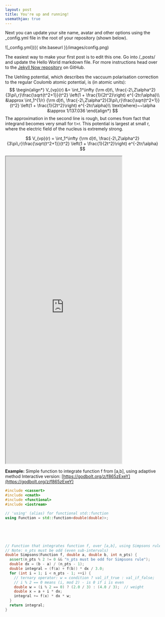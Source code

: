 ```yaml
---
layout: post
title: You're up and running!
usemathjax: true
---
```


Next you can update your site name, avatar and other options using the _config.yml file in the root of your repository (shown below).

![_config.yml]({{ site.baseurl }}/images/config.png)

The easiest way to make your first post is to edit this one. Go into /_posts/ and update the Hello World markdown file. For more instructions head over to the [Jekyll Now repository](https://github.com/barryclark/jekyll-now) on GitHub.


The Uehling potential, which describes the vaccuum polarisation correction to the regular Coulomb atomic potential, is (in atomic units):
$$
\begin{align*}
V_{vp}(r) &= \int_1^\infty {\rm d}t\, \frac{-2\,Z\alpha^2}{3\pi\,r}\frac{\sqrt{t^2+1}}{t^2}
\left(1 + \frac{1}{2t^2}\right) e^{-2tr/\alpha}\\
&\approx \int_1^{1/r} {\rm d}t\, \frac{-2\,Z\alpha^2}{3\pi\,r}\frac{\sqrt{t^2+1}}{t^2}
\left(1 + \frac{1}{2t^2}\right) e^{-2tr/\alpha}\\
\text{where}~~\alpha &\approx 1/137.036
\end{align*}
$$
The approximation in the second line is rough, but comes from fact that integrand becomes very small for t>r. This potential is largest at small r, where the electric field of the nucleus is extremely strong.

$$
V_{vp}(r) = \int_1^\infty {\rm d}t\, \frac{-2\,Z\alpha^2}{3\pi\,r}\frac{\sqrt{t^2+1}}{t^2}
\left(1 + \frac{1}{2t^2}\right) e^{-2tr/\alpha}
$$


<iframe width="75%" height="1000px" src="https://godbolt.org/e#g:!((g:!((g:!((h:codeEditor,i:(fontScale:20,fontUsePx:'0',j:2,lang:c%2B%2B,selection:(endColumn:31,endLineNumber:20,positionColumn:31,positionLineNumber:20,selectionStartColumn:31,selectionStartLineNumber:20,startColumn:31,startLineNumber:20),source:'%23include+%3Ccassert%3E%0A%23include+%3Ccmath%3E%0A%23include+%3Cfunctional%3E%0A%23include+%3Ciostream%3E%0A%0A//+!'using!'+(alias)+for+functional+std::function%0Ausing+Function+%3D+std::function%3Cdouble(double)%3E%3B%0A%0A//+Function+that+integrates+function+f,+over+%5Ba,b%5D,+using+Simpsons+rule.%0A//+Note:+n_pts+must+be+odd+(even+sub-intervals)%0Adouble+Simpsons(Function+f,+double+a,+double+b,+int+n_pts)+%7B%0A++assert(n_pts+%25+2+!!%3D+0+%26%26+%22n_pts+must+be+odd+for+Simpsons+rule%22)%3B%0A++double+dx+%3D+(b+-+a)+/+(n_pts+-+1)%3B%0A++double+integral+%3D+(f(a)+%2B+f(b))+*+dx+/+3.0%3B%0A++for+(int+i+%3D+1%3B+i+%3C+n_pts+-+1%3B+%2B%2Bi)+%7B%0A++++//+ternary+operator:+w+%3D+condition+%3F+val_if_true+:+val_if_false%3B%0A++++//+i+%25+2+%3D%3D+0+means+(i,+mod+2)+-+is+0+if+i+is+even%0A++++double+w+%3D+(i+%25+2+%3D%3D+0)+%3F+(2.0+/+3)+:+(4.0+/+3)%3B++//+weight%0A++++double+x+%3D+a+%2B+i+*+dx%3B%0A++++integral+%2B%3D+f(x)+*+dx+*+w%3B%0A++%7D%0A++return+integral%3B%0A%7D%0A%0A//+Integrates+function+f+from+%5Ba,b%5D,+using+adaptive+method,+until+error+drops%0A//+below+err_target.+Recursive+function.%0A//+Note:+This+is+very+inefficient%3B+I+have+tried+to+make+it+simple+abd+clear+at%0A//+the+expense+of+performance%0Adouble+adaptive(Function+f,+double+a,+double+b,+double+err_target,%0A++++++++++++++++int+depth+%3D+1)+%7B%0A++//+Calculate+integral+twice,+once+with+3,+once+with+7+points%0A++//+3+is+minimum+for+Simpsons+rule%0A++double+integral_3+%3D+Simpsons(f,+a,+b,+3)%3B%0A++double+integral_7+%3D+Simpsons(f,+a,+b,+7)%3B%0A++//+Error+is+difference+between+these%0A++double+err+%3D+std::abs(integral_3+-+integral_7)%3B%0A++if+(err+%3C+err_target+%7C%7C+depth+%3E+100)+%7B%0A++++//+if+error+is+small,+or+depth+exceeds+limit,+return+best+guess%0A++++return+integral_7%3B%0A++%7D+else+%7B%0A++++double+m+%3D+(a+%2B+b)+/+2.0%3B++//+mid-point%0A++++//+divide+target+error+by+2,+since+each+domain+is+half+the+size%0A++++//+Increase+depth+counter+as+we+recursively+call+function:%0A++++return+adaptive(f,+a,+m,+err_target+/+2.0,+depth+%2B+1)+%2B%0A+++++++++++adaptive(f,+m,+b,+err_target+/+2.0,+depth+%2B+1)%3B%0A++%7D%0A%7D%0A%0Aint+main()+%7B%0A++//+test:%0A++auto+lambda+%3D+%5B%5D(double+x)+%7B%0A++++return+std::exp(-x)+*+std::sin(15.0+*+x+%2B+0.5)+/+(x+%2B+1.0e-6)%3B%0A++%7D%3B%0A++std::cout+%3C%3C+Simpsons(lambda,+0.0,+1.0,+1001)+%3C%3C+%22%5Cn%22%3B%0A++std::cout+%3C%3C+adaptive(lambda,+0.0,+1.0,+1.0e-6)+%3C%3C+%22%5Cn%22%3B%0A%7D'),l:'5',n:'0',o:'C%2B%2B+source+%232',t:'0')),k:60.4722005188949,l:'4',n:'0',o:'',s:0,t:'0'),(g:!((h:executor,i:(argsPanelShown:'1',compilationPanelShown:'0',compiler:g102,compilerOutShown:'0',execArgs:'',execStdin:'',fontScale:28,fontUsePx:'0',j:1,lang:c%2B%2B,libs:!(),options:'-std%3Dc%2B%2B11+-O3',source:2,stdinPanelShown:'1',wrap:'1'),l:'5',n:'0',o:'x86-64+gcc+10.2+Executor+(Editor+%232)+C%2B%2B',t:'0')),header:(),k:39.5277994811051,l:'4',n:'0',o:'',s:0,t:'0')),l:'2',n:'0',o:'',t:'0')),version:4"></iframe>




**Example:**
Simple function to integrate function f from [a,b], using adaptive method
Interactive version: [https://godbolt.org/z/f865zExeY](https://godbolt.org/z/f865zExeY)

```cpp
#include <cassert>
#include <cmath>
#include <functional>
#include <iostream>

// 'using' (alias) for functional std::function
using Function = std::function<double(double)>;
```

&nbsp;

&nbsp;

```cpp
// Function that integrates function f, over [a,b], using Simpsons rule.
// Note: n_pts must be odd (even sub-intervals)
double Simpsons(Function f, double a, double b, int n_pts) {
  assert(n_pts % 2 != 0 && "n_pts must be odd for Simpsons rule");
  double dx = (b - a) / (n_pts - 1);
  double integral = (f(a) + f(b)) * dx / 3.0;
  for (int i = 1; i < n_pts - 1; ++i) {
    // ternary operator: w = condition ? val_if_true : val_if_false;
    // i % 2 == 0 means (i, mod 2) - is 0 if i is even
    double w = (i % 2 == 0) ? (2.0 / 3) : (4.0 / 3);  // weight
    double x = a + i * dx;
    integral += f(x) * dx * w;
  }
  return integral;
}
```
